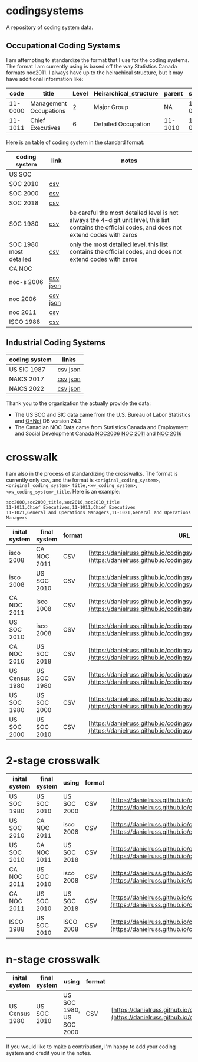 # codingsystems
A repository of coding system data.  

## Occupational Coding Systems

I am attempting to standardize the format that I use for the coding systems.   The format I am currently using is based off the way Statistics Canada formats noc2011.  I always
have up to the heirachical structure, but it may have additional information like:

code | title | Level | Heirarchical_structure | parent | soc2d | soc3d | soc5d | soc6d |
-----|-------|-------|------------------------|--------|-------|-------|-------|-------|
11-0000|Management Occupations|2|Major Group| NA | 11-0000 | NA | NA | NA |
11-1011|Chief Executives|6|Detailed Occupation|11-1010|11-0000|11-1000|11-1010|11-1011|

Here is an table of coding system in the standard format:

coding system | link | notes |
------------ | ------------- |---|
US SOC | |
SOC 2010   | [csv](https://danielruss.github.io/codingsystems/soc2010_all.csv) |
SOC 2000   | [csv](https://danielruss.github.io/codingsystems/soc2000_all.csv) |
SOC 2018   | [csv](https://danielruss.github.io/codingsystems/soc2018_all.csv) |
SOC 1980   | [csv](https://danielruss.github.io/codingsystems/soc1980_all.csv) | be careful the most detailed level is not always the 4-digit unit level, this list contains the official codes, and does not extend codes with zeros |
SOC 1980 most detailed | [csv](https://danielruss.github.io/codingsystems/soc1980_most_detailed.csv) | only the most detailed level. this list contains the official codes, and does not extend codes with zeros |
CA NOC ||
noc-s 2006 | [csv](https://danielruss.github.io/codingsystems/nocs2006_all.csv) [json](https://danielruss.github.io/codingsystems/nocs2006_all.json)|
noc 2006   | [csv](https://danielruss.github.io/codingsystems/noc2006_all.csv) [json](https://danielruss.github.io/codingsystems/noc2006_all.json)|
noc 2011   | [csv](https://danielruss.github.io/codingsystems/noc2011_all.csv) |
ISCO 1988  | [csv](https://danielruss.github.io/codingsystems/isco1988_all.csv) | 


## Industrial Coding Systems

coding system | links
------------ | ------------- | 
US SIC 1987   | [csv](https://danielruss.github.io/codingsystems/sic1987_all.csv) [json](https://danielruss.github.io/codingsystems/sic1987_all.csv.json)|
NAICS 2017    | [csv](https://danielruss.github.io/codingsystems/naics2017_all.csv) [json](https://danielruss.github.io/codingsystems/naics2017_all.csv.json)|
NAICS 2022    | [csv](https://danielruss.github.io/codingsystems/naics2022_all.csv) [json](https://danielruss.github.io/codingsystems/naics2022_all.csv.json)|

Thank you to the organization the actually provide the data:
* The US SOC and SIC data came from the U.S. Bureau of Labor Statistics and [O\*Net](https://www.onetcenter.org/db_releases.html) DB version 24.3
* The Canadian NOC Data came from Statistics Canada and Employment and Social Development Canada [NOC2006](https://noc.esdc.gc.ca/) [NOC 2011](https://www.statcan.gc.ca/eng/subjects/standard/noc/2011/index) and [NOC 2016](https://www.statcan.gc.ca/en/subjects/standard/noc/2016/indexV1.3)

# crosswalk
I am also in the process of standardizing the crosswalks.  The format is currently only csv, and
the format is `<original_coding_system>,<original_coding_system>_title,<xw_coding_system>,<xw_coding_system>_title`.  Here is an example:
```
soc2000,soc2000_title,soc2010,soc2010_title
11-1011,Chief Executives,11-1011,Chief Executives
11-1021,General and Operations Managers,11-1021,General and Operations Managers
```


|inital system | final system | format | URL | Notes |
|------------- | ------------ | ------ | ---- | ----- |
| isco 2008    | CA NOC 2011  | CSV    | [https://danielruss.github.io/codingsystems/isco2008_noc2011.csv](https://danielruss.github.io/codingsystems/isco2008_noc2011.csv) |
| isco 2008    | US SOC 2010  | CSV    | [https://danielruss.github.io/codingsystems/isco2008_soc2010.csv](https://danielruss.github.io/codingsystems/isco2008_soc2010.csv) |
| CA NOC 2011  | isco 2008    | CSV    | [https://danielruss.github.io/codingsystems/noc2011_isco2008.csv](https://danielruss.github.io/codingsystems/noc2011_isco2008.csv) |
| US SOC 2010  | isco 2008    | CSV    | [https://danielruss.github.io/codingsystems/soc2010_isco2008.csv](https://danielruss.github.io/codingsystems/soc2010_isco2008.csv) |
| CA NOC 2016  | US SOC 2018  | CSV    | [https://danielruss.github.io/codingsystems/noc2016_soc2018.csv](https://danielruss.github.io/codingsystems/noc2016_soc2018.csv) |
| US Census 1980 | US SOC 1980  | CSV    | [https://danielruss.github.io/codingsystems/occ1980_soc1980.csv](https://danielruss.github.io/codingsystems/occ1980_soc1980.csv) |
| US SOC 1980 | US SOC 2000  | CSV    | [https://danielruss.github.io/codingsystems/soc1980_soc2000.csv](https://danielruss.github.io/codingsystems/soc1980_soc2000.csv) |
| US SOC 2000 | US SOC 2010  | CSV    | [https://danielruss.github.io/codingsystems/soc2000_soc2010.csv](https://danielruss.github.io/codingsystems/soc2000_soc2010.csv) |



# 2-stage crosswalk

| inital system | final system | using      | format | URL | Notes |
------------- | ------------ | ---------- | ------ | ---- | ----- |
| US SOC 1980   | US SOC 2010  |  US SOC 2000 | CSV    | [https://danielruss.github.io/codingsystems/soc1980_soc2010.csv](https://danielruss.github.io/codingsystems/soc1980_soc2010.csv) |
| US SOC 2010   | CA NOC 2011  |  isco 2008 | CSV    | [https://danielruss.github.io/codingsystems/soc2010_noc2011_via_isco2008.csv](https://danielruss.github.io/codingsystems/soc2010_noc2011_via_isco2008.csv) |
| US SOC 2010   | CA NOC 2011  |  US SOC 2018 | CSV    | [https://danielruss.github.io/codingsystems/soc2010_noc2011_via_soc2018.csv](https://danielruss.github.io/codingsystems/soc2010_noc2011_via_soc2018.csv) |
| CA NOC 2011   | US SOC 2010  |  isco 2008 | CSV    | [https://danielruss.github.io/codingsystems/noc2011_soc2010_via_isco2008.csv](https://danielruss.github.io/codingsystems/noc2011_soc2010_via_isco2008.csv) |
| CA NOC 2011   | US SOC 2010  |  US SOC 2018 | CSV    | [https://danielruss.github.io/codingsystems/noc2011_soc2010_via_soc2018.csv](https://danielruss.github.io/codingsystems/noc2011_soc2010_via_soc2018.csv) |
| ISCO 1988   | US SOC 2010  |  ISCO 2008 | CSV    | [https://danielruss.github.io/codingsystems/isco1988_soc2010.csv](https://danielruss.github.io/codingsystems/isco1988_soc2010.csv) |

# n-stage crosswalk
| inital system | final system | using      | format | URL | Notes |
|------------- | ------------ | ---------- | ------ | ---- | ----- |
| US Census 1980    | US SOC 2010   |  US SOC 1980, US SOC 2000 | CSV    | [https://danielruss.github.io/codingsystems/occ1980_soc2010.csv](https://danielruss.github.io/codingsystems/occ1980_soc2010.csv) |


If you would like to make a contribution, I'm happy to add your coding system and credit you in the notes.
